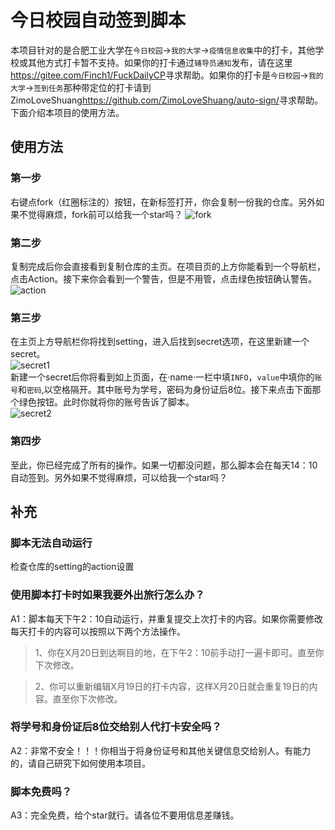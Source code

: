 
# 今日校园自动签到脚本  

本项目针对的是合肥工业大学在`今日校园`->`我的大学`->`疫情信息收集`中的打卡，其他学校或其他方式打卡暂不支持。如果你的打卡通过`辅导员通知`发布，请在这里<https://gitee.com/Finch1/FuckDailyCP>寻求帮助。如果你的打卡是`今日校园`->`我的大学`->`签到任务`那种带定位的打卡请到ZimoLoveShuang<https://github.com/ZimoLoveShuang/auto-sign/>寻求帮助。<br>
下面介绍本项目的使用方法。

## 使用方法

### 第一步

右键点fork（红圈标注的）按钮，在新标签打开，你会复制一份我的仓库。另外如果不觉得麻烦，fork前可以给我一个star吗？
![fork](https://github.com/mikuzhangping/mikuDailyCP/raw/master/picture/fork.png)

### 第二步

复制完成后你会直接看到复制仓库的主页。在项目页的上方你能看到一个导航栏，点击Action。接下来你会看到一个警告，但是不用管，点击绿色按钮确认警告。
![action](https://github.com/mikuzhangping/mikuDailyCP/raw/master/picture/action.png)

### 第三步

在主页上方导航栏你将找到setting，进入后找到secret选项，在这里新建一个secret。<br>
![secret1](https://github.com/mikuzhangping/mikuDailyCP/raw/master/picture/secret1.png)<br>
新建一个secret后你将看到如上页面，在·name·一栏中填`INFO`，`value`中填你的`账号`和`密码`,以空格隔开。其中账号为学号，密码为身份证后8位。接下来点击下面那个绿色按钮。此时你就将你的账号告诉了脚本。<br>
![secret2](https://github.com/mikuzhangping/mikuDailyCP/raw/master/picture/secret2.png)

### 第四步

至此，你已经完成了所有的操作。如果一切都没问题，那么脚本会在每天14：10自动签到。另外如果不觉得麻烦，可以给我一个star吗？

## 补充

### 脚本无法自动运行

检查仓库的setting的action设置  

### 使用脚本打卡时如果我要外出旅行怎么办？  

A1：脚本每天下午2：10自动运行，并重复提交上次打卡的内容。如果你需要修改每天打卡的内容可以按照以下两个方法操作。  

>1、你在X月20日到达啊目的地，在下午2：10前手动打一遍卡即可。直至你下次修改。  

>2、你可以重新编辑X月19日的打卡内容，这样X月20日就会重复19日的内容。直至你下次修改。  

### 将学号和身份证后8位交给别人代打卡安全吗？  

A2：非常不安全！！！你相当于将身份证号和其他关键信息交给别人。有能力的，请自己研究下如何使用本项目。  

### 脚本免费吗？  

A3：完全免费，给个star就行。请各位不要用信息差赚钱。
